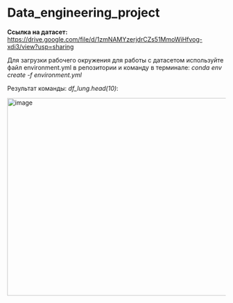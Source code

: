 # Data_engineering_project
**Ссылка на датасет:**
https://drive.google.com/file/d/1zmNAMYzerjdrCZs51MmoWiHfvog-xdi3/view?usp=sharing

Для загрузки рабочего окружения для работы с датасетом используйте файл environment.yml в репозитории и команду в терминале: *conda env create -f environment.yml*

Результат команды: *df_lung.head(10)*:

<img width="1693" height="456" alt="image" src="https://github.com/user-attachments/assets/fe4b8430-82e3-41b0-aa52-762db429c3b2" />
